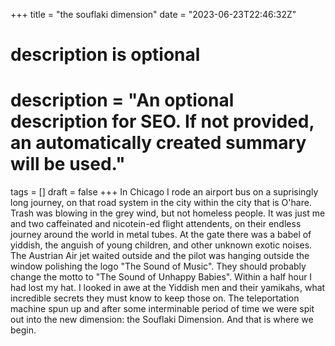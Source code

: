 +++
title = "the souflaki dimension"
date = "2023-06-23T22:46:32Z"

#
# description is optional
#
# description = "An optional description for SEO. If not provided, an automatically created summary will be used."

tags = []
draft = false
+++
In Chicago I rode an airport bus on a suprisingly long journey, on that road system in the city within the city that is O'hare. Trash was blowing in the grey wind, but not homeless people. It was just me and two caffeinated and nicotein-ed flight attendents, on their endless journey around the world in metal tubes. At the gate there was a babel of yiddish, the anguish of young children, and other unknown exotic noises. The Austrian Air jet waited outside and the pilot was hanging outside the window polishing the logo "The Sound of Music". They should probably change the motto to "The Sound of Unhappy Babies".
Within a half hour I had lost my hat. I looked in awe at the Yiddish men and their yamikahs, what incredible secrets they must know to keep those on.
The teleportation machine spun up and after some interminable period of time we were spit out into the new dimension: the Souflaki Dimension. And that is where we begin.

